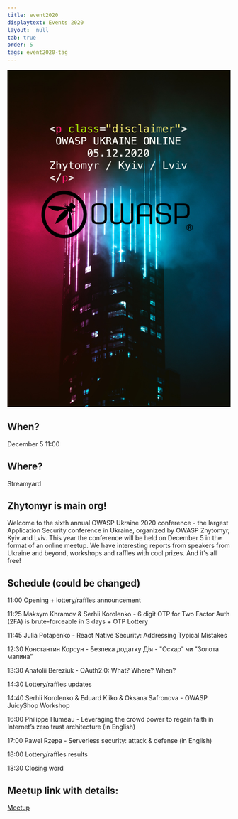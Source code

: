 ```yaml
---
title: event2020
displaytext: Events 2020
layout:  null
tab: true
order: 5
tags: event2020-tag
---
```


![OWASP UKRAINE online meetup 2020](assets/images/meetup/FINAL_OWASP_COLOUR.jpg "OWASP Ukraine 2020")

## When?
December 5
11:00

## Where?
Streamyard

## Zhytomyr is main org!
Welcome to the sixth annual OWASP Ukraine 2020 conference - the largest Application Security conference in Ukraine, organized by OWASP Zhytomyr, Kyiv and Lviv. This year the conference will be held on December 5 in the format of an online meetup. We have interesting reports from speakers from Ukraine and beyond, workshops and raffles with cool prizes. And it's all free!

## Schedule (could be changed)
11:00 Opening + lottery/raffles announcement

11:25 Maksym Khramov & Serhii Korolenko - 6 digit OTP for Two Factor Auth (2FA) is brute-forceable in 3 days + OTP Lottery

11:45 Julia Potapenko - React Native Security: Addressing Typical Mistakes

12:30 Константин Корсун - Безпека додатку Дія - "Оскар" чи "Золота малина”

13:30 Anatolii Bereziuk - OAuth2.0: What? Where? When?

14:30 Lottery/raffles updates

14:40 Serhii Korolenko & Eduard Kiiko & Oksana Safronova - OWASP JuicyShop Workshop

16:00 Philippe Humeau - Leveraging the crowd power to regain faith in Internet’s zero trust architecture (in English)

17:00 Pawel Rzepa - Serverless security: attack & defense (in English)

18:00 Lottery/raffles results 

18:30 Closing word

## Meetup link with details:
[Meetup](https://www.meetup.com/OWASP-Zhytomyr-Chapter/events/274658398/)